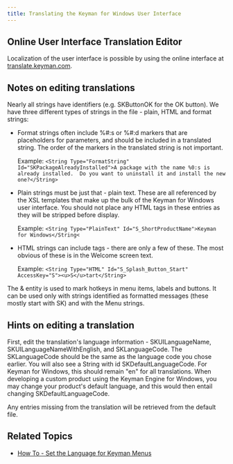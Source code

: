 ```yaml
---
title: Translating the Keyman for Windows User Interface
---
```


## Online User Interface Translation Editor

Localization of the user interface is possible by using the online
interface at [translate.keyman.com](https://translate.keyman.com/).

## Notes on editing translations

Nearly all strings have identifiers (e.g. SKButtonOK for the OK button).
We have three different types of strings in the file - plain, HTML and
format strings:

-   Format strings often include %\#:s or %\#:d markers that are
    placeholders for parameters, and should be included in a translated
    string. The order of the markers in the translated string is not
    important.

    Example:
    `<String Type="FormatString" Id="SKPackageAlreadyInstalled">A package with the name %0:s is already installed.  Do you want to uninstall it and install the new one?</String>`

-   Plain strings must be just that - plain text. These are all
    referenced by the XSL templates that make up the bulk of the Keyman
    for Windows user interface. You should not place any HTML tags in
    these entries as they will be stripped before display.

    Example:
    `<String Type="PlainText" Id="S_ShortProductName">Keyman for Windows</String<`

-   HTML strings can include tags - there are only a few of these. The
    most obvious of these is in the Welcome screen text.

    Example:
    `<String Type="HTML" Id="S_Splash_Button_Start" AccessKey="S"><u>S</u>tart</String>`

The &amp; entity is used to mark hotkeys in menu items, labels and
buttons. It can be used only with strings identified as formatted
messages (these mostly start with SK) and with the Menu strings.

## Hints on editing a translation

First, edit the translation's language information - SKUILanguageName,
SKUILanguageNameWithEnglish, and SKLanguageCode. The SKLanguageCode
should be the same as the language code you chose earlier. You will also
see a String with id SKDefaultLanguageCode. For Keyman for Windows, this
should remain "en" for all translations. When developing a custom
product using the Keyman Engine for Windows, you may change your
product's default language, and this would then entail changing
SKDefaultLanguageCode.

<div class="note">

Any entries missing from the translation will be retrieved from the
default file.

</div>

## Related Topics

-   [How To - Set the Language for Keyman Menus](../start/locale)
